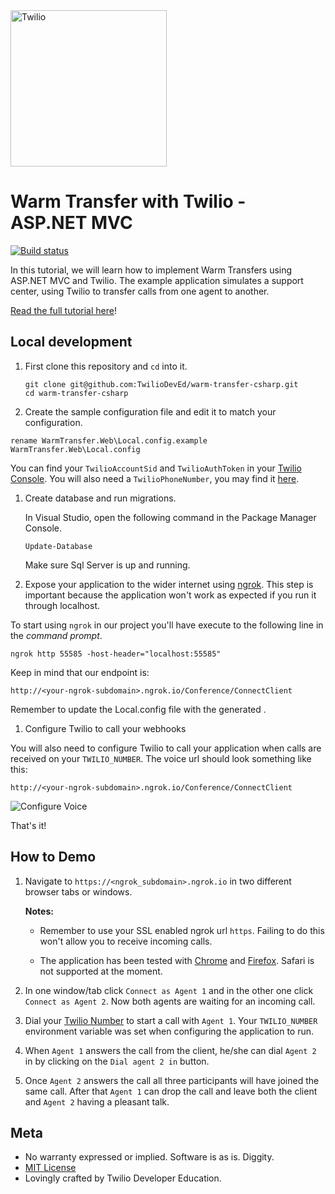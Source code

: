 <a href="https://www.twilio.com">
  <img src="https://static0.twilio.com/marketing/bundles/marketing/img/logos/wordmark-red.svg" alt="Twilio" width="250" />
</a>

# Warm Transfer with Twilio - ASP.NET MVC

[![Build status](https://ci.appveyor.com/api/projects/status/q7jpxx2jvds1hjmy?svg=true)](https://ci.appveyor.com/project/TwilioDevEd/warm-transfer-csharp)

In this tutorial, we will learn how to implement Warm Transfers using ASP.NET MVC and Twilio. The example application simulates a support center, using Twilio to transfer calls from one agent to another.

[Read the full tutorial here](https://www.twilio.com/docs/tutorials/walkthrough/warm-transfer/csharp/mvc)!

## Local development

1. First clone this repository and `cd` into it.

   ```
   git clone git@github.com:TwilioDevEd/warm-transfer-csharp.git
   cd warm-transfer-csharp
   ```

1. Create the sample configuration file and edit it to match your configuration.

  ```
  rename WarmTransfer.Web\Local.config.example WarmTransfer.Web\Local.config
  ```

 You can find your `TwilioAccountSid` and `TwilioAuthToken` in your
 [Twilio Console](https://www.twilio.com/console).
 You will also need a `TwilioPhoneNumber`, you may find it [here](https://www.twilio.com/user/account/phone-numbers/incoming).


1. Create database and run migrations.

   In Visual Studio, open the following command in the Package Manager Console.

   ```
   Update-Database
   ```

   Make sure Sql Server is up and running.

1. Expose your application to the wider internet using [ngrok](http://ngrok.com). This step
  is important because the application won't work as expected if you run it through
  localhost.

  To start using `ngrok` in our project you'll have execute to the following line in the _command prompt_.

  ```
  ngrok http 55585 -host-header="localhost:55585"
  ```

  Keep in mind that our endpoint is:

  ```
  http://<your-ngrok-subdomain>.ngrok.io/Conference/ConnectClient
  ```

  Remember to update the Local.config file with the generated <your-ngrok-subdomain>.

1. Configure Twilio to call your webhooks

  You will also need to configure Twilio to call your application when calls are received on your `TWILIO_NUMBER`. The voice url should look something like this:

  ```
  http://<your-ngrok-subdomain>.ngrok.io/Conference/ConnectClient
  ```

  ![Configure Voice](http://howtodocs.s3.amazonaws.com/twilio-number-config-all-med.gif)


That's it!

## How to Demo

1. Navigate to `https://<ngrok_subdomain>.ngrok.io` in two different
   browser tabs or windows.

   **Notes:**
   * Remember to use your SSL enabled ngrok url `https`.
   Failing to do this won't allow you to receive incoming calls.

   * The application has been tested with [Chrome](https://www.google.com/chrome/)
   and [Firefox](https://firefox.com). Safari is not supported at the moment.

1. In one window/tab click `Connect as Agent 1` and in the other one click
   `Connect as Agent 2`. Now both agents are waiting for an incoming call.

1. Dial your [Twilio Number]() to start a call with `Agent 1`. Your `TWILIO_NUMBER`
   environment variable was set when configuring the application to run.

1. When `Agent 1` answers the call from the client, he/she can dial `Agent 2` in
   by clicking on the `Dial agent 2 in` button.

1. Once `Agent 2` answers the call all three participants will have joined the same
   call. After that `Agent 1` can drop the call and leave both the client and `Agent 2`
   having a pleasant talk.

## Meta

* No warranty expressed or implied. Software is as is. Diggity.
* [MIT License](http://www.opensource.org/licenses/mit-license.html)
* Lovingly crafted by Twilio Developer Education.
